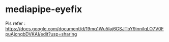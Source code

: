 # mediapipe-eyefix

Pls refer : https://docs.google.com/document/d/19mq1Wu5Iaj6GSJTbY9inniIqLO7V0FpuAjcnqbDVKAI/edit?usp=sharing
